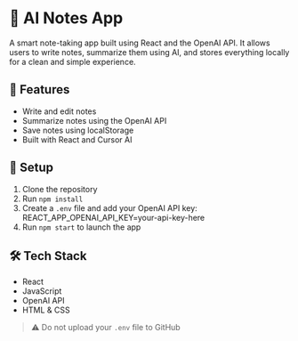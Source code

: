 # 📝 AI Notes App

A smart note-taking app built using React and the OpenAI API. It allows users to write notes, summarize them using AI, and stores everything locally for a clean and simple experience.

## 🚀 Features

- Write and edit notes
- Summarize notes using the OpenAI API
- Save notes using localStorage
- Built with React and Cursor AI

## 🔧 Setup

1. Clone the repository
2. Run `npm install`
3. Create a `.env` file and add your OpenAI API key:
   REACT_APP_OPENAI_API_KEY=your-api-key-here
4. Run `npm start` to launch the app

## 🛠 Tech Stack

- React
- JavaScript
- OpenAI API
- HTML & CSS

> ⚠️ Do not upload your `.env` file to GitHub
